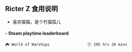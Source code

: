 ## Ricter Z 食用说明
- 喜欢猫猫，是个冇猫孤儿

<!-- steam-box start -->
#### - Steam playtime leaderboard
```text
🎮 World of Warships                 🕘 205 hrs 26 mins
```
<!-- Powered by https://github.com/YouEclipse/steam-box . -->
<!-- steam-box end -->

